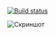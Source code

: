[![Build status](https://ci.appveyor.com/api/projects/status/2t2vm62i6kf299w2?svg=true)](https://ci.appveyor.com/project/ViktoriyaBelova/patterns1)


![Скриншот](https://github.com/user-attachments/assets/1d821deb-e61f-4717-836f-4038e8ffcb3a)
